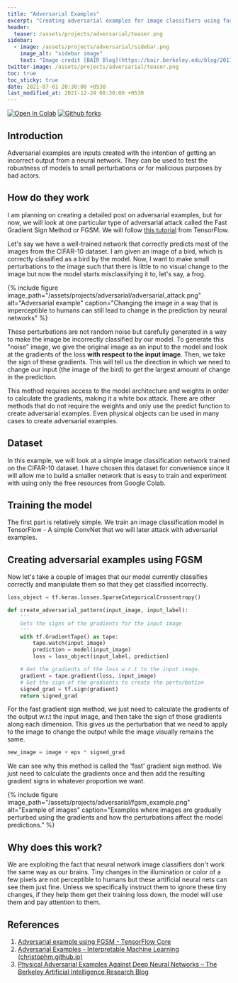 ```yaml
---
title: "Adversarial Examples"
excerpt: "Creating adversarial examples for image classifiers using fast gradient sign method"
header:
  teaser: /assets/projects/adversarial/teaser.png
sidebar:
  - image: /assets/projects/adversarial/sidebar.png
    image_alt: "sidebar image"
    text: "Image credit [BAIR Blog](https://bair.berkeley.edu/blog/2017/12/30/yolo-attack/)"
twitter-image: /assets/projects/adversarial/teaser.png
toc: true
toc_sticky: true
date: 2021-07-01 20:30:00 +0530
last_modified_at: 2021-12-24 08:30:00 +0530
---
```

[![Open In Colab][colab-badge]][colab-notebook] [![Github forks][gh-fork-shield]][github-repo]

## Introduction

Adversarial examples are inputs created with the intention of getting an incorrect output from a neural network.
They can be used to test the robustness of models to small perturbations or for malicious purposes by bad actors.

## How do they work

I am planning on creating a detailed post on adversarial examples, but for now, we will look at one particular type of
adversarial attack called the Fast Gradient Sign Method or FGSM. We will follow [this tutorial][1] from TensorFlow.

Let's say we have a well-trained network that correctly predicts most of the images from the CIFAR-10 dataset.
I am given an image of a bird, which is correctly classified as a bird by the model. Now, I want to make small perturbations
to the image such that there is little to no visual change to the image but now the model starts misclassifying it to, let's
say, a frog.

{% include figure 
image_path="/assets/projects/adversarial/adversarial_attack.png"
alt="Adversarial example" 
caption="Changing the image in a way that is imperceptible to humans can still lead to change in the prediction by neural networks"
 %}

These perturbations are not random noise but carefully generated in a way to make the image be incorrectly classified by our
model. To generate this "noise" image, we give the original image as an input to the model and look at the gradients of the
loss **with respect to the input image**. Then, we take the sign of these gradients. This will tell us the direction in which
we need to change our input (the image of the bird) to get the largest amount of change in the prediction. 

This method requires access to the model architecture and weights in order to calculate the gradients, making it a white
box attack. There are other methods that do not require the weights and only use the predict function to create adversarial
examples. Even physical objects can be used in many cases to create adversarial examples.

## Dataset

In this example, we will look at a simple image classification network trained on the CIFAR-10 dataset. I have
chosen this dataset for convenience since it will allow me to build a smaller network that is easy to train and
experiment with using only the free resources from Google Colab.

## Training the model

The first part is relatively simple. We train an image classification model in TensorFlow - A simple ConvNet that we will
later attack with adversarial examples.

## Creating adversarial examples using FGSM

Now let's take a couple of images that our model currently classifies correctly and manipulate them so that they get 
classified incorrectly.

```python
loss_object = tf.keras.losses.SparseCategoricalCrossentropy()

def create_adversarial_pattern(input_image, input_label):
    '''
    Gets the signs of the gradients for the input image
    '''
    with tf.GradientTape() as tape:
        tape.watch(input_image)
        prediction = model(input_image)
        loss = loss_object(input_label, prediction)

    # Get the gradients of the loss w.r.t to the input image.
    gradient = tape.gradient(loss, input_image)
    # Get the sign of the gradients to create the perturbation
    signed_grad = tf.sign(gradient)
    return signed_grad
```
For the fast gradient sign method, we just need to calculate the gradients of the output w.r.t the input image, and then
take the sign of those gradients along each dimension. This gives us the perturbation that we need to apply to the image
to change the output while the image visually remains the same.

```python
new_image = image + eps * signed_grad
```
We can see why this method is called the 'fast' gradient sign method. We just need to calculate the gradients once and then
add the resulting gradient signs in whatever proportion we want.

{% include figure 
image_path="/assets/projects/adversarial/fgsm_example.png"
alt="Example of images" 
caption="Examples where images are gradually perturbed using the gradients and how the perturbations affect the model predictions."
 %}

## Why does this work?

We are exploiting the fact that neural network image classifiers don't work the same way as our brains. Tiny changes in the
illumination or color of a few pixels are not perceptible to humans but these artificial neural nets can see them just fine.
Unless we specifically instruct them to ignore these tiny changes, if they help them get their training loss down, the model
will use them and pay attention to them.

## References

1. [Adversarial example using FGSM - TensorFlow Core][1]
2. [Adversarial Examples - Interpretable Machine Learning (christophm.github.io)][2]
3. [Physical Adversarial Examples Against Deep Neural Networks – The Berkeley Artificial Intelligence Research Blog][3]


<!-- Links -->
[colab-badge]: <https://colab.research.google.com/assets/colab-badge.svg>
[colab-notebook]: <https://colab.research.google.com/github/kartik727/ml-projects/blob/master/adversarial-examples/Adversarial_examples.ipynb> "Colab notebook"
[gh-fork-shield]: <https://img.shields.io/github/forks/kartik727/ml-projects.svg?style=social&label=Fork&maxAge=2592000>
[github-repo]: <https://github.com/kartik727/ml-projects/tree/master/adversarial-examples> "Github repository"
[1]: <https://www.tensorflow.org/tutorials/generative/adversarial_fgsm> "Adversarial example using FGSM - TensorFlow Core"
[2]: <https://christophm.github.io/interpretable-ml-book/adversarial.html> "Adversarial Examples - Interpretable Machine Learning (christophm.github.io)"
[3]: <https://bair.berkeley.edu/blog/2017/12/30/yolo-attack/> "Physical Adversarial Examples Against Deep Neural Networks – The Berkeley Artificial Intelligence Research Blog"
